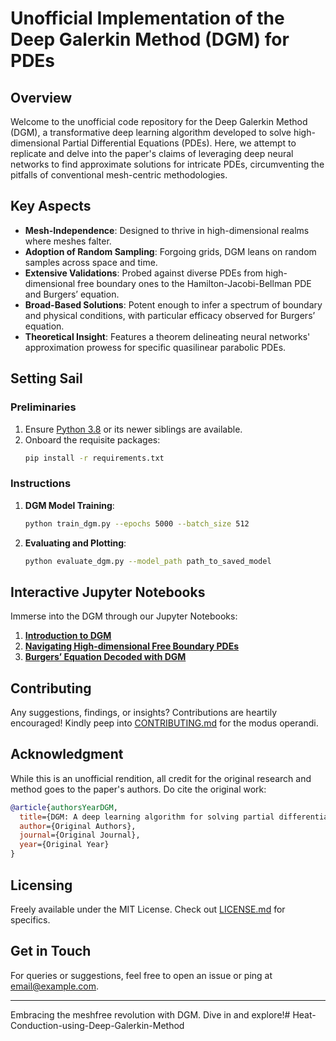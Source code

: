 # Unofficial Implementation of the Deep Galerkin Method (DGM) for PDEs

## Overview

Welcome to the unofficial code repository for the Deep Galerkin Method (DGM), a transformative deep learning algorithm developed to solve high-dimensional Partial Differential Equations (PDEs). Here, we attempt to replicate and delve into the paper's claims of leveraging deep neural networks to find approximate solutions for intricate PDEs, circumventing the pitfalls of conventional mesh-centric methodologies.

## Key Aspects

- **Mesh-Independence**: Designed to thrive in high-dimensional realms where meshes falter.
- **Adoption of Random Sampling**: Forgoing grids, DGM leans on random samples across space and time.
- **Extensive Validations**: Probed against diverse PDEs from high-dimensional free boundary ones to the Hamilton-Jacobi-Bellman PDE and Burgers’ equation.
- **Broad-Based Solutions**: Potent enough to infer a spectrum of boundary and physical conditions, with particular efficacy observed for Burgers’ equation.
- **Theoretical Insight**: Features a theorem delineating neural networks' approximation prowess for specific quasilinear parabolic PDEs.

## Setting Sail

### Preliminaries

1. Ensure [Python 3.8](https://www.python.org/downloads/) or its newer siblings are available.
2. Onboard the requisite packages:
    ```bash
    pip install -r requirements.txt
    ```

### Instructions

1. **DGM Model Training**:
   ```bash
   python train_dgm.py --epochs 5000 --batch_size 512
   ```

2. **Evaluating and Plotting**:
   ```bash
   python evaluate_dgm.py --model_path path_to_saved_model
   ```

## Interactive Jupyter Notebooks

Immerse into the DGM through our Jupyter Notebooks:

1. **[Introduction to DGM](link_to_intro_notebook.ipynb)**
2. **[Navigating High-dimensional Free Boundary PDEs](link_to_free_boundary_notebook.ipynb)**
3. **[Burgers’ Equation Decoded with DGM](link_to_burgers_notebook.ipynb)**

## Contributing 

Any suggestions, findings, or insights? Contributions are heartily encouraged! Kindly peep into [CONTRIBUTING.md](CONTRIBUTING.md) for the modus operandi.

## Acknowledgment

While this is an unofficial rendition, all credit for the original research and method goes to the paper's authors. Do cite the original work:

```bibtex
@article{authorsYearDGM,
  title={DGM: A deep learning algorithm for solving partial differential equations},
  author={Original Authors},
  journal={Original Journal},
  year={Original Year}
}
```

## Licensing

Freely available under the MIT License. Check out [LICENSE.md](LICENSE.md) for specifics.

## Get in Touch

For queries or suggestions, feel free to open an issue or ping at [email@example.com](mailto:email@example.com).

---

Embracing the meshfree revolution with DGM. Dive in and explore!# Heat-Conduction-using-Deep-Galerkin-Method
